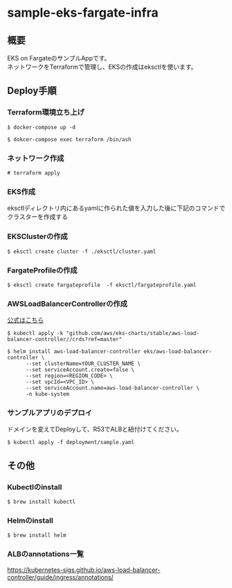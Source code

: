 # sample-eks-fargate-infra
## 概要
EKS on FargateのサンプルAppです。  
ネットワークをTerraformで管理し、EKSの作成はeksctlを使います。

## Deploy手順
### Terraform環境立ち上げ
```
$ docker-compose up -d
```

```
$ dokcer-compose exec terraform /bin/ash
```

### ネットワーク作成
```
# terraform apply
```

### EKS作成
eksctlディレクトリ内にあるyamlに作られた値を入力した後に下記のコマンドでクラスターを作成する

### EKSClusterの作成
```
$ eksctl create cluster -f ./eksctl/cluster.yaml 
```

### FargateProfileの作成
```
$ eksctl create fargateprofile  -f eksctl/fargateprofile.yaml
```

### AWSLoadBalancerControllerの作成
[公式はこちら](https://aws.amazon.com/jp/premiumsupport/knowledge-center/eks-alb-ingress-controller-fargate/)
```
$ kubectl apply -k "github.com/aws/eks-charts/stable/aws-load-balancer-controller//crds?ref=master"
```

```
$ helm install aws-load-balancer-controller eks/aws-load-balancer-controller \
      --set clusterName=YOUR_CLUSTER_NAME \
      --set serviceAccount.create=false \
      --set region=<REGION_CODE> \
      --set vpcId=<VPC_ID> \
      --set serviceAccount.name=aws-load-balancer-controller \
      -n kube-system
```

### サンプルアプリのデプロイ
ドメインを変えてDeployして、R53でALBと紐付けてください。
```
$ kubectl apply -f deployment/sample.yaml
```

## その他
### Kubectlのinstall
```
$ brew install kubectl
```

### Helmのinstall
```
$ brew install helm
```

### ALBのannotations一覧
https://kubernetes-sigs.github.io/aws-load-balancer-controller/guide/ingress/annotations/